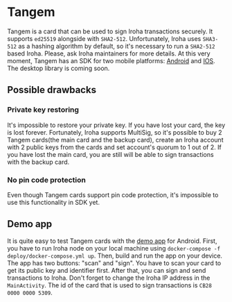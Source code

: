 # Tangem
Tangem is a card that can be used to sign Iroha transactions securely. It supports `ed25519` alongside with `SHA2-512`. Unfortunately, Iroha uses `SHA3-512` as a hashing algorithm by default, so it's necessary to run a `SHA2-512` based Iroha. Please, ask Iroha maintainers for more details. At this very moment, Tangem has an SDK for two mobile platforms: [Android](https://github.com/Tangem/tangem-sdk-android) and [IOS](https://github.com/Tangem/tangem-sdk-ios). The desktop library is coming soon. 
## Possible drawbacks 
### Private key restoring
It's impossible to restore your private key. If you have lost your card, the key is lost forever. Fortunately, Iroha supports MultiSig, so it's possible to buy 2 Tangem cards(the main card and the backup card), create an Iroha account with 2 public keys from the cards and set account's quorum to 1 out of 2. If you have lost the main card, you are still will be able to sign transactions with the backup card.
### No pin code protection
Even though Tangem cards support pin code protection, it's impossible to use this functionality in SDK yet.

## Demo app
It is quite easy to test Tangem cards with the [demo app](https://github.com/dolgopolovwork/TangemTest/tree/master/app) for Android. First, you have to run Iroha node on your local machine using  `docker-compose -f deploy/docker-compose.yml up`. Then, build and run the app on your device. The app has two buttons: "scan" and "sign". You have to scan your card to get its public key and identifier first. After that, you can sign and send transactions to Iroha. Don't forget to change the Iroha IP address in the `MainActivity`. The id of the card that is used to sign transactions is `CB28 0000 0000 5309`.
